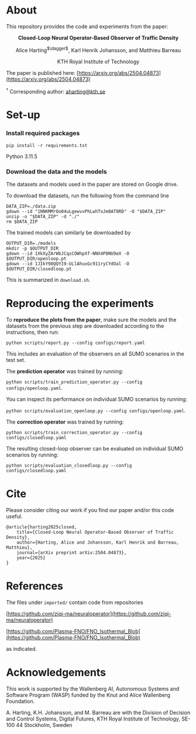 # About

This repository provides the code and experiments from the paper:

<p align="center"><strong>Closed-Loop Neural Operator-Based Observer of Traffic Density</strong></p>
<p align="center">Alice Harting<sup>$\dagger$</sup>, Karl Henrik Johansson, and Matthieu Barreau</p>
<p align="center">KTH Royal Institute of Technology</p>

The paper is published here: [https://arxiv.org/abs/2504.04873](https://arxiv.org/abs/2504.04873)

<sup>$\dagger$</sup> Corresponding author: aharting@kth.se
# Set-up
### Install required packages
`pip install -r requirements.txt`

Python 3.11.5
### Download the data and the models
The datasets and models used in the paper are stored on Google drive.

To download the datasets, run the following from the command line

    DATA_ZIP=./data.zip
    gdown --id "1NNKMMrOo04uLgewvvPhLwhToJm8AT8RD" -O "$DATA_ZIP"
    unzip -o "$DATA_ZIP" -d "./"
    rm $DATA_ZIP

The trained models can similarly be downloaded by

    OUTPUT_DIR=./models
    mkdir -p $OUTPUT_DIR
    gdown --id 1XkXyZArWbJCqsCOWhpXf-NNX4P8NU9eX -O $OUTPUT_DIR/openloop.pt
    gdown --id 1JIkY98QQYI9-ULlAhuxGc911ryCYdOal -O $OUTPUT_DIR/closedloop.pt


This is summarized in `download.sh`.
# Reproducing the experiments
To **reproduce the plots from the paper**, make sure the models and the datasets from the previous step are downloaded according to the instructions, then run:

`python scripts/report.py --config configs/report.yaml`

This includes an evaluation of the observers on all SUMO scenarios in the test set.

The **prediction operator** was trained by running:

`python scripts/train_prediction_operator.py --config configs/openloop.yaml`.

You can inspect its performance on individual SUMO scenarios by running:

`python scripts/evaluation_openloop.py --config configs/openloop.yaml`. 

The **correction operator** was trained by running:

`python scripts/train_correction_operator.py --config configs/closedloop.yaml`

The resulting closed-loop observer can be evaluated on individual SUMO scenarios by running:

`python scripts/evaluation_closedloop.py --config configs/closedloop.yaml`

# Cite
Please consider citing our work if you find our paper and/or this code useful.

    @article{harting2025closed,
        title={Closed-Loop Neural Operator-Based Observer of Traffic Density},
        author={Harting, Alice and Johansson, Karl Henrik and Barreau, Matthieu},
        journal={arXiv preprint arXiv:2504.04873},
        year={2025}
    }
# References
The files under `imported/` contain code from repositories

[https://github.com/ziqi-ma/neuraloperator](https://github.com/ziqi-ma/neuraloperator)

[https://github.com/Plasma-FNO/FNO_Isothermal_Blob](https://github.com/Plasma-FNO/FNO_Isothermal_Blob)

as indicated.

# Acknowledgements
This work is supported by the Wallenberg AI, Autonomous Systems and Software Program (WASP) funded by the Knut and Alice Wallenberg Foundation.

A. Harting, K.H. Johansson, and M. Barreau are with the Division of Decision and Control Systems, Digital Futures, KTH Royal Institute of Technology, SE-100 44 Stockholm, Sweden
